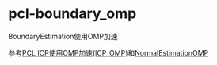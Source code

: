 # pcl-boundary_omp
BoundaryEstimation使用OMP加速

参考[PCL ICP使用OMP加速(ICP_OMP)](https://blog.csdn.net/u014493244/article/details/130208393)和[NormalEstimationOMP](https://github.com/PointCloudLibrary/pcl/blob/pcl-1.14.1/features/include/pcl/features/impl/normal_3d_omp.hpp)
